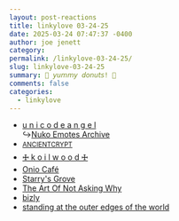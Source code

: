 ```yaml
---
layout: post-reactions
title: 𝚕𝚒𝚗𝚔𝚢𝚕𝚘𝚟𝚎 𝟶𝟹-𝟸𝟺-𝟸𝟻
date: 2025-03-24 07:47:37 -0400
author: joe jenett
category: 
permalink: /linkylove-03-24-25/
slug: linkylove-03-24-25
summary: 🍩 𝘺𝘶𝘮𝘮𝘺 𝘥𝘰𝘯𝘶𝘵𝘴! 🍩
comments: false
categories:
  - linkylove
---
```

<ul class="linkylove">
	<li><a title="yokie" href="https://unicodeangel.neocities.org/">u n i c o d e a n g e l</a><br>&#8618;<a title="Nuko Emotes Archive" href="https://nukochannel.neocities.org/">Nuko Emotes Archive</a></li>
	<li><a title="reliquary" href="https://ancientcrypt.tech/"><small>ANCIENTCRYPT</small></a></li>
	<li><a title="🜊 k o i l w o o d 🜊" href="https://koilwood.neocities.org/">🜊 k o i l w o o d 🜊</a></li>
	<li><a title="Onio" href="https://onio.cafe/">Onio Café</a></li>
	<li><a title="Starry" href="https://starry-knight.neocities.org/">Starry's Grove</a></li>
	<li><a title="JTR" href="https://taonaw.com/">The Art Of Not Asking Why</a></li>
	<li><a title="tabby" href="https://bizly.neocities.org/">bizly</a></li>
	<li><a title="ZOID" href="https://winteryear.neocities.org/">standing at the outer edges of the world</a></li>
</ul>
<a style="display:none;" href="https://brid.gy/publish/mastodon"><small>(cross-posted to mastodon)</small></a>